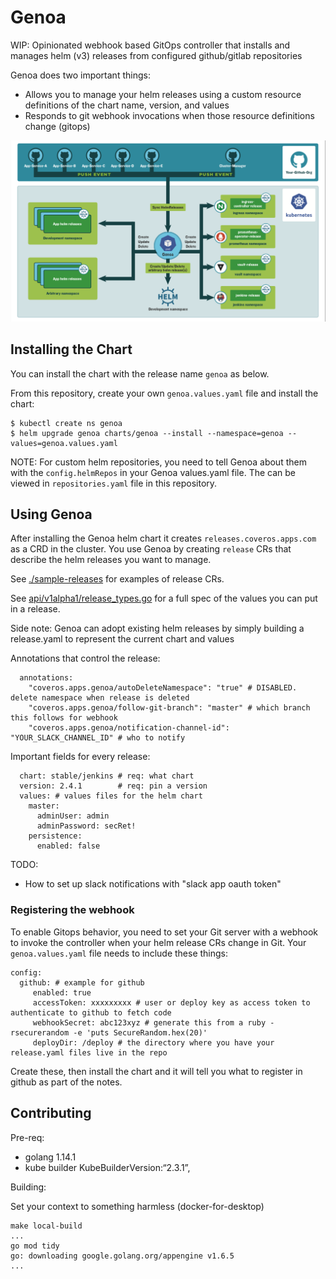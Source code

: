 # Genoa
WIP: Opinionated webhook based GitOps controller that installs and manages helm (v3) releases from configured github/gitlab repositories

Genoa does two important things:

* Allows you to manage your helm releases using a custom resource definitions of the chart name, version, and values
* Responds to git webhook invocations when those resource definitions change (gitops)

![image info](./pictures/genoa.png)

## Installing the Chart
You can install the chart with the release name `genoa` as below.

From this repository, create your own `genoa.values.yaml` file and install the chart:

```console
$ kubectl create ns genoa
$ helm upgrade genoa charts/genoa --install --namespace=genoa --values=genoa.values.yaml
```
NOTE: For custom helm repositories, you need to tell Genoa about them with the `config.helmRepos` in your Genoa values.yaml file.
The  can be viewed in `repositories.yaml` file in this repository.

## Using Genoa
After installing the Genoa helm chart it creates `releases.coveros.apps.com` as a CRD in the cluster. You use Genoa by creating `release` CRs
that describe the helm releases you want to manage.

See [./sample-releases](./sample-releases) for examples of release CRs. 

See [api/v1alpha1/release_types.go](api/v1alpha1/release_types.go) for a full spec of the values you can put in a release.

Side note: Genoa can adopt existing helm releases by simply building a release.yaml to represent the current chart and values

Annotations that control the release:
```
  annotations:
    "coveros.apps.genoa/autoDeleteNamespace": "true" # DISABLED. delete namespace when release is deleted
    "coveros.apps.genoa/follow-git-branch": "master" # which branch this follows for webhook
    "coveros.apps.genoa/notification-channel-id": "YOUR_SLACK_CHANNEL_ID" # who to notify
```

Important fields for every release:
```
  chart: stable/jenkins # req: what chart
  version: 2.4.1        # req: pin a version
  values: # values files for the helm chart
    master:
      adminUser: admin
      adminPassword: secRet!
    persistence:
      enabled: false
```

TODO:
* How to set up slack notifications with "slack app oauth token"

### Registering the webhook

To enable Gitops behavior, you need to set your Git server with a webhook to invoke the controller when
your helm release CRs change in Git. Your `genoa.values.yaml` file needs to include these things:

```
config:
  github: # example for github
     enabled: true
     accessToken: xxxxxxxxx # user or deploy key as access token to authenticate to github to fetch code
     webhookSecret: abc123xyz # generate this from a ruby -rsecurerandom -e 'puts SecureRandom.hex(20)'
     deployDir: /deploy # the directory where you have your release.yaml files live in the repo
```
Create these, then install the chart and it will tell you what to register in github as part of the notes.

## Contributing

Pre-req:
* golang 1.14.1
* kube builder KubeBuilderVersion:“2.3.1”,


Building:

Set your context to something harmless (docker-for-desktop)

```
make local-build
...
go mod tidy
go: downloading google.golang.org/appengine v1.6.5
...

```


